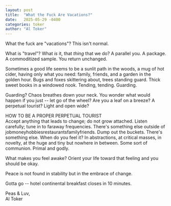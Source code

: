 ```yaml
---
layout: post
title:  "What the Fuck Are Vacations?"
date:   2025-05-29 -0400
categories: toker
author: "Al Toker"
---
```

What the fuck are "vacations"? This isn't normal.

What is "travel"? What *is* it, that *thing* that we do? A parallel you. A package. A commoditized sample. You return unchanged.

Sometimes a good life seems to be a sunlit path in the woods, a mug of hot cider, having only what you need: family, friends, and a garden in the golden hour. Bugs and foxes skittering about, trees standing guard. Thick sweet books in a windowed nook. Tending, tending. Guarding.

Guarding? Chaos breathes down your neck. You wonder what would happen if you just -- let go of the wheel? Are you a leaf on a breeze? A perpetual tourist? Light and open wide? 

HOW TO BE A PROPER PERPETUAL TOURIST\
Accept anything that leads to change; do not grow attached. Listen carefully; tune in to faraway frequencies. There's something else outside of jobmoneyhobbiesrestaurantsfamilyfriends. Dump out the buckets. There's something else. When do you feel it? In abstractions, at critical masses, in novelty, at the huge and tiny but nowhere in between. Some sort of communion. Primal and godly.

What makes you feel awake? Orient your life toward that feeling and you should be okay.

Peace is not found in stability but in the embrace of change. 

Gotta go -- hotel continental breakfast closes in 10 minutes.

Peas & Luv,\
Al Toker


